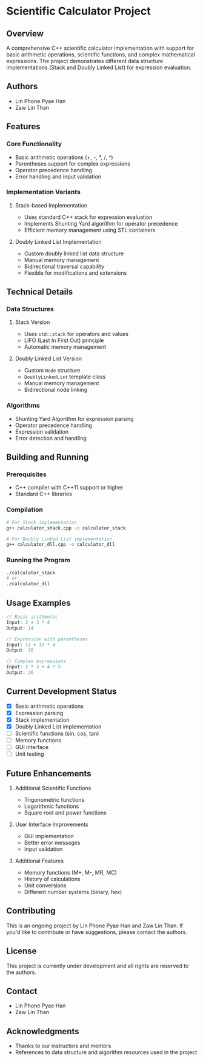 # Scientific Calculator Project

## Overview
A comprehensive C++ scientific calculator implementation with support for basic arithmetic operations, scientific functions, and complex mathematical expressions. The project demonstrates different data structure implementations (Stack and Doubly Linked List) for expression evaluation.

## Authors
- Lin Phone Pyae Han
- Zaw Lin Than

## Features

### Core Functionality
- Basic arithmetic operations (+, -, *, /, ^)
- Parentheses support for complex expressions
- Operator precedence handling
- Error handling and input validation

### Implementation Variants
1. Stack-based Implementation
    - Uses standard C++ stack for expression evaluation
    - Implements Shunting Yard algorithm for operator precedence
    - Efficient memory management using STL containers

2. Doubly Linked List Implementation
    - Custom doubly linked list data structure
    - Manual memory management
    - Bidirectional traversal capability
    - Flexible for modifications and extensions

## Technical Details

### Data Structures
1. Stack Version
    - Uses `std::stack` for operators and values
    - LIFO (Last In First Out) principle
    - Automatic memory management

2. Doubly Linked List Version
    - Custom `Node` structure
    - `DoublyLinkedList` template class
    - Manual memory management
    - Bidirectional node linking

### Algorithms
- Shunting Yard Algorithm for expression parsing
- Operator precedence handling
- Expression validation
- Error detection and handling

## Building and Running

### Prerequisites
- C++ compiler with C++11 support or higher
- Standard C++ libraries

### Compilation
```bash
# For Stack implementation
g++ calculator_stack.cpp -o calculator_stack

# For Doubly Linked List implementation
g++ calculator_dll.cpp -o calculator_dll
```

### Running the Program
```bash
./calculator_stack
# or
./calculator_dll
```

## Usage Examples
```cpp
// Basic arithmetic
Input: 2 + 3 * 4
Output: 14

// Expression with parentheses
Input: (2 + 3) * 4
Output: 20

// Complex expressions
Input: 2 * 3 + 4 * 5
Output: 26
```

## Current Development Status
- [x] Basic arithmetic operations
- [x] Expression parsing
- [x] Stack implementation
- [x] Doubly Linked List implementation
- [ ] Scientific functions (sin, cos, tan)
- [ ] Memory functions
- [ ] GUI interface
- [ ] Unit testing

## Future Enhancements
1. Additional Scientific Functions
    - Trigonometric functions
    - Logarithmic functions
    - Square root and power functions

2. User Interface Improvements
    - GUI implementation
    - Better error messages
    - Input validation

3. Additional Features
    - Memory functions (M+, M-, MR, MC)
    - History of calculations
    - Unit conversions
    - Different number systems (binary, hex)

## Contributing
This is an ongoing project by Lin Phone Pyae Han and Zaw Lin Than. If you'd like to contribute or have suggestions, please contact the authors.

## License
This project is currently under development and all rights are reserved to the authors.

## Contact
- Lin Phone Pyae Han
- Zaw Lin Than

## Acknowledgments
- Thanks to our instructors and mentors
- References to data structure and algorithm resources used in the project